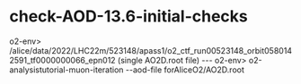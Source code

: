 # check-AOD-13.6-initial-checks
o2-env> /alice/data/2022/LHC22m/523148/apass1/o2_ctf_run00523148_orbit0580142591_tf0000000066_epn012 (single AO2D.root file) ---
o2-env> o2-analysistutorial-muon-iteration --aod-file forAliceO2/AO2D.root 
